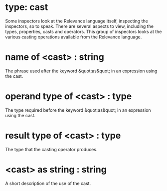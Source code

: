 # type: cast

Some inspectors look at the Relevance language itself, inspecting the inspectors, so to speak. There are several aspects to view, including the types, properties, casts and operators. This group of inspectors looks at the various casting operations available from the Relevance language.

# name of &lt;cast&gt; : string

The phrase used after the keyword &amp;quot;as&amp;quot; in an expression using the cast.

# operand type of &lt;cast&gt; : type

The type required before the keyword &amp;quot;as&amp;quot; in an expression using the cast.

# result type of &lt;cast&gt; : type

The type that the casting operator produces.

# &lt;cast&gt; as string : string

A short description of the use of the cast.
